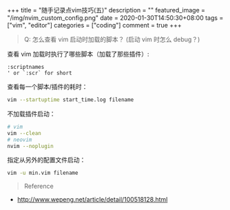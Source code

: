+++
title = "随手记录点vim技巧(五)"
description = ""
featured_image = "/img/nvim_custom_config.png"
date = 2020-01-30T14:50:30+08:00
tags = ["vim", "editor"]
categories = ["coding"]
comment = true
+++

> Q: 怎么查看 vim 启动时加载的脚本？
> (启动 vim 时怎么 debug？)

查看 vim 加载时执行了哪些脚本（加载了那些插件）:

```vim
:scriptnames
' or `:scr` for short
```

查看每一个脚本/插件的耗时：

```bash
vim --startuptime start_time.log filename
```

不加载插件启动：

```bash
# vim
vim --clean
# neovim
nvim --noplugin
```

指定从另外的配置文件启动：

```bash
vim -u min.vim filename
```

> Reference

- http://www.wepeng.net/article/detail/100518128.html
